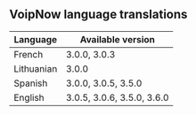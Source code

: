 ## VoipNow language translations

Language | Available version
-------|--------------
French | 3.0.0, 3.0.3
Lithuanian | 3.0.0
Spanish | 3.0.0, 3.0.5, 3.5.0
English | 3.0.5, 3.0.6, 3.5.0, 3.6.0

